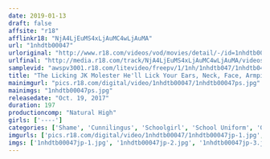 ```yaml
---
date: 2019-01-13
draft: false
affsite: "r18"
afflinkr18: "NjA4LjEuMS4xLjAuMC4wLjAuMA"
url: "1nhdtb00047"
urloriginal: "http://www.r18.com/videos/vod/movies/detail/-/id=1nhdtb00047"
urlfinal: "http://media.r18.com/track/NjA4LjEuMS4xLjAuMC4wLjAuMA/videos/vod/movies/detail/-/id=1nhdtb00047"
samplevid: "awspv3001.r18.com/litevideo/freepv/1/1nh/1nhdtb047/1nhdtb047_dmb_w.mp4"
title: "The Licking JK Molester He'll Lick Your Ears, Neck, Face, Armpits, Nipples, And Although They Hate It, These Innocent Girls Are Getting Their Pussies Wet With Excitement! 6 Girls Are Making A Fantastic Discovery!"
mainimgurl: "pics.r18.com/digital/video/1nhdtb00047/1nhdtb00047ps.jpg"
mainimgs: "1nhdtb00047ps.jpg"
releasedate: "Oct. 19, 2017"
duration: 197
productioncomp: "Natural High"
girls: ['----']
categories: ['Shame', 'Cunnilingus', 'Schoolgirl', 'School Uniform', 'Groping', 'Hi-Def']
imgurls: ['pics.r18.com/digital/video/1nhdtb00047/1nhdtb00047jp-1.jpg', 'pics.r18.com/digital/video/1nhdtb00047/1nhdtb00047jp-2.jpg', 'pics.r18.com/digital/video/1nhdtb00047/1nhdtb00047jp-3.jpg', 'pics.r18.com/digital/video/1nhdtb00047/1nhdtb00047jp-4.jpg', 'pics.r18.com/digital/video/1nhdtb00047/1nhdtb00047jp-5.jpg', 'pics.r18.com/digital/video/1nhdtb00047/1nhdtb00047jp-6.jpg', 'pics.r18.com/digital/video/1nhdtb00047/1nhdtb00047jp-7.jpg', 'pics.r18.com/digital/video/1nhdtb00047/1nhdtb00047jp-8.jpg', 'pics.r18.com/digital/video/1nhdtb00047/1nhdtb00047jp-9.jpg', 'pics.r18.com/digital/video/1nhdtb00047/1nhdtb00047jp-10.jpg', 'pics.r18.com/digital/video/1nhdtb00047/1nhdtb00047jp-11.jpg', 'pics.r18.com/digital/video/1nhdtb00047/1nhdtb00047jp-12.jpg', 'pics.r18.com/digital/video/1nhdtb00047/1nhdtb00047jp-13.jpg', 'pics.r18.com/digital/video/1nhdtb00047/1nhdtb00047jp-14.jpg', 'pics.r18.com/digital/video/1nhdtb00047/1nhdtb00047jp-15.jpg', 'pics.r18.com/digital/video/1nhdtb00047/1nhdtb00047jp-16.jpg', 'pics.r18.com/digital/video/1nhdtb00047/1nhdtb00047jp-17.jpg', 'pics.r18.com/digital/video/1nhdtb00047/1nhdtb00047jp-18.jpg', 'pics.r18.com/digital/video/1nhdtb00047/1nhdtb00047jp-19.jpg', 'pics.r18.com/digital/video/1nhdtb00047/1nhdtb00047jp-20.jpg']
imgs: ['1nhdtb00047jp-1.jpg', '1nhdtb00047jp-2.jpg', '1nhdtb00047jp-3.jpg', '1nhdtb00047jp-4.jpg', '1nhdtb00047jp-5.jpg', '1nhdtb00047jp-6.jpg', '1nhdtb00047jp-7.jpg', '1nhdtb00047jp-8.jpg', '1nhdtb00047jp-9.jpg', '1nhdtb00047jp-10.jpg', '1nhdtb00047jp-11.jpg', '1nhdtb00047jp-12.jpg', '1nhdtb00047jp-13.jpg', '1nhdtb00047jp-14.jpg', '1nhdtb00047jp-15.jpg', '1nhdtb00047jp-16.jpg', '1nhdtb00047jp-17.jpg', '1nhdtb00047jp-18.jpg', '1nhdtb00047jp-19.jpg', '1nhdtb00047jp-20.jpg']
---
```

